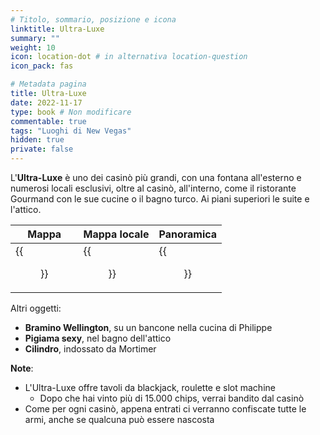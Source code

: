```yaml
---
# Titolo, sommario, posizione e icona
linktitle: Ultra-Luxe
summary: ""
weight: 10
icon: location-dot # in alternativa location-question
icon_pack: fas

# Metadata pagina
title: Ultra-Luxe
date: 2022-11-17
type: book # Non modificare
commentable: true
tags: "Luoghi di New Vegas"
hidden: true
private: false
---
```


<div class="fnv">

L'**Ultra-Luxe** è uno dei casinò più grandi, con una fontana all'esterno e numerosi locali esclusivi, oltre al casinò, all'interno, come il ristorante Gourmand con le sue cucine o il bagno turco. Ai piani superiori le suite e l'attico.

| Mappa | Mappa locale | Panoramica |
| ----- | ------------ | ---------- |
|  {{<figure src="fnv/Ultra-Luxe_map.webp">}}      |  {{<figure src="fnv/Ultra_Luxe_casino_main_level_map.webp">}}           |  {{<figure src="fnv/FNV_UltraLuxe.webp">}}          |


Altri oggetti:
- **Bramino Wellington**, su un bancone nella cucina di Philippe
- **Pigiama sexy**, nel bagno dell'attico
- **Cilindro**, indossato da Mortimer

**Note**:
- L'Ultra-Luxe offre tavoli da blackjack, roulette e slot machine
	- Dopo che hai vinto più di 15.000 chips, verrai bandito dal casinò
- Come per ogni casinò, appena entrati ci verranno confiscate tutte le armi, anche se qualcuna può essere nascosta

</div>

